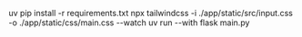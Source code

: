 uv pip install -r requirements.txt
npx tailwindcss -i ./app/static/src/input.css -o ./app/static/css/main.css --watch
uv run --with flask main.py
